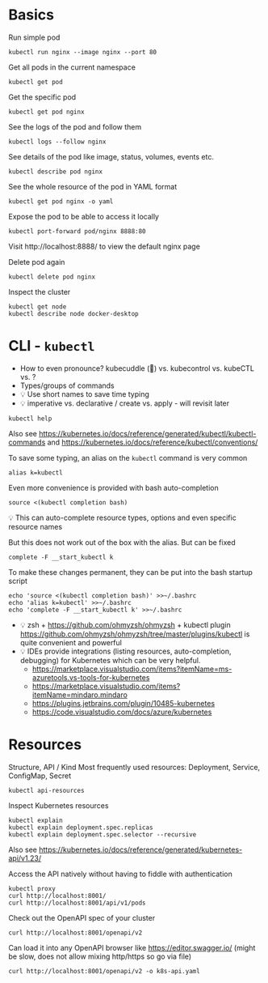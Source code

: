 # Basics
Run simple pod
```
kubectl run nginx --image nginx --port 80
```
Get all pods in the current namespace
```
kubectl get pod
```
Get the specific pod
```
kubectl get pod nginx
```
See the logs of the pod and follow them
```
kubectl logs --follow nginx
```
See details of the pod like image, status, volumes, events etc.
```
kubectl describe pod nginx
```
See the whole resource of the pod in YAML format
```
kubectl get pod nginx -o yaml
```
Expose the pod to be able to access it locally
```
kubectl port-forward pod/nginx 8888:80
```
Visit http://localhost:8888/ to view the default nginx page

Delete pod again
```
kubectl delete pod nginx
```

Inspect the cluster
```
kubectl get node
kubectl describe node docker-desktop
```

# CLI - `kubectl`
* How to even pronounce? kubecuddle (🥰) vs. kubecontrol vs. kubeCTL vs. ?
* Types/groups of commands
* 💡 Use short names to save time typing
* 💡 imperative vs. declarative / create vs. apply - will revisit later
```
kubectl help
```
Also see https://kubernetes.io/docs/reference/generated/kubectl/kubectl-commands
and https://kubernetes.io/docs/reference/kubectl/conventions/

To save some typing, an alias on the `kubectl` command is very common
```
alias k=kubectl
```

Even more convenience is provided with bash auto-completion
```
source <(kubectl completion bash)
```
💡 This can auto-complete resource types, options and even specific resource names

But this does not work out of the box with the alias. But can be fixed
```
complete -F __start_kubectl k
```

To make these changes permanent, they can be put into the bash startup script
```
echo 'source <(kubectl completion bash)' >>~/.bashrc
echo 'alias k=kubectl' >>~/.bashrc
echo 'complete -F __start_kubectl k' >>~/.bashrc
```
* 💡 zsh + https://github.com/ohmyzsh/ohmyzsh + kubectl plugin https://github.com/ohmyzsh/ohmyzsh/tree/master/plugins/kubectl is quite convenient and powerful 
* 💡 IDEs provide integrations (listing resources, auto-completion, debugging) for Kubernetes which can be very helpful. 
  * https://marketplace.visualstudio.com/items?itemName=ms-azuretools.vs-tools-for-kubernetes
  * https://marketplace.visualstudio.com/items?itemName=mindaro.mindaro
  * https://plugins.jetbrains.com/plugin/10485-kubernetes 
  * https://code.visualstudio.com/docs/azure/kubernetes

# Resources
Structure, API / Kind
Most frequently used resources: Deployment, Service, ConfigMap, Secret
```
kubectl api-resources
```

Inspect Kubernetes resources
```
kubectl explain
kubectl explain deployment.spec.replicas
kubectl explain deployment.spec.selector --recursive
```
Also see https://kubernetes.io/docs/reference/generated/kubernetes-api/v1.23/

Access the API natively without having to fiddle with authentication
```
kubectl proxy
curl http://localhost:8001/
curl http://localhost:8001/api/v1/pods
```

Check out the OpenAPI spec of your cluster
```
curl http://localhost:8001/openapi/v2
```
Can load it into any OpenAPI browser like https://editor.swagger.io/ (might be slow, does not allow mixing http/https so go via file)
```
curl http://localhost:8001/openapi/v2 -o k8s-api.yaml
```


